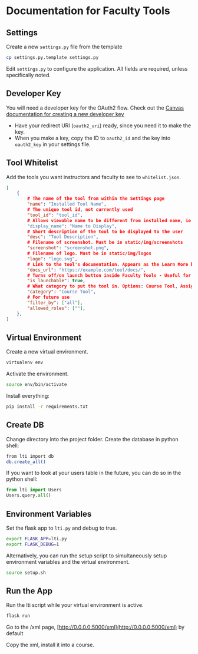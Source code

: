 # Documentation for Faculty Tools

## Settings

Create a new `settings.py` file from the template

```sh
cp settings.py.template settings.py
```

Edit `settings.py` to configure the application. All fields are required,
unless specifically noted.

## Developer Key

You will need a developer key for the OAuth2 flow. Check out the [Canvas
documentation for creating a new developer key](https://community.canvaslms.com/docs/DOC-12657-4214441833)

- Have your redirect URI (`oauth2_uri`) ready, since you need it to make
  the key.
- When you make a key, copy the ID to `oauth2_id` and the key into `oauth2_key`
  in your settings file.

## Tool Whitelist

Add the tools you want instructors and faculty to see to `whitelist.json`.

```json
[
    {
        # The name of the tool from within the Settings page
        "name": "Installed Tool Name",
        # The unique tool id, not currently used
        "tool_id": "tool_id",
        # Allows viewable name to be different from installed name, ie: Attendance vs. RollCall
        "display_name": "Name to Display",
        # Short description of the tool to be displayed to the user
        "desc": "Tool Description",
        # Filename of screenshot. Must be in static/img/screenshots
        "screenshot": "screenshot.png",
        # Filename of logo. Must be in static/img/logos
        "logo": "logo.svg",
        # Link to the tool's documentation. Appears as the Learn More button
        "docs_url": "https://example.com/tool/docs/",
        # Turns off/on launch button inside Faculty Tools - Useful for docs
        "is_launchable": true,
        # What category to put the tool in. Options: Course Tool, Assignment Editor, Rich Content Editor
        "category": "Course Tool",
        # For future use
        "filter_by": ["all"],
        "allowed_roles": [""],
    },
]
```

## Virtual Environment

Create a new virtual environment.

```sh
virtualenv env
```

Activate the environment.

```sh
source env/bin/activate
```

Install everything:

```sh
pip install -r requirements.txt
```

## Create DB

Change directory into the project folder. Create the database in python shell:

```sh
from lti import db
db.create_all()
```

If you want to look at your users table in the future, you can do so in the
python shell:

```python
from lti import Users
Users.query.all()
```

## Environment Variables

Set the flask app to `lti.py` and debug to true.

```sh
export FLASK_APP=lti.py
export FLASK_DEBUG=1
```

Alternatively, you can run the setup script to simultaneously setup environment
variables and the virtual environment.

```sh
source setup.sh
```

## Run the App

Run the lti script while your virtual environment is active.

```sh
flask run
```

Go to the /xml page, [http://0.0.0.0:5000/xml](http://0.0.0.0:5000/xml) by default

Copy the xml, install it into a course.
